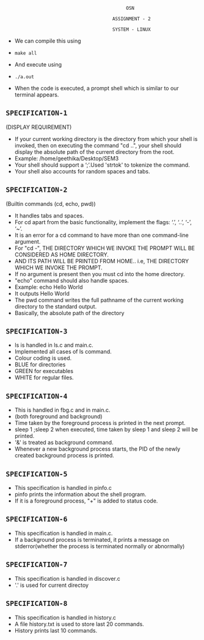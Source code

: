                                                 OSN 

                                           ASSIGNMENT - 2

                                           SYSTEM - LINUX


* We can compile this using 

* ``
make all
``

* And execute using

* ``
./a.out
``

* When the code is executed, a prompt shell which is similar to our terminal appears.

## ```SPECIFICATION-1``` ##

(DISPLAY REQUIREMENT)

* If your current working directory is the directory from which your shell is invoked, then on executing the command "cd ..",
  your shell should display the absolute path of the current directory from the root.
* Example: /home/geethika/Desktop/SEM3
* Your shell should support a ‘;’.Used 'strtok' to tokenize the command.
* Your shell also accounts for random spaces and tabs.

## ```SPECIFICATION-2``` ##

(Builtin commands    (cd, echo, pwd))

* It handles tabs and spaces.
* For cd apart from the basic functionality, implement the flags: ‘.’, ‘..’, ‘-’, ‘~’.
* It is an error for a cd command to have more than one command-line argument.
* For "cd -", THE DIRECTORY WHICH WE INVOKE THE PROMPT WILL BE CONSIDERED AS HOME DIRECTORY.
* AND ITS PATH WILL BE PRINTED FROM HOME.. i.e, THE DIRECTORY WHICH WE INVOKE THE PROMPT.
* If no argument is present then you must cd into the home directory.
* "echo" command should also handle spaces.
* Example: echo Hello       World 
* It outputs Hello World
* The pwd command writes the full pathname of the current working directory to the standard output. 
* Basically, the absolute path of the directory


## ```SPECIFICATION-3``` ##

- ls is handled in ls.c and main.c.
- Implemented all cases of ls command.
- Colour coding is used.
- BLUE for directories
- GREEN for executables
- WHITE for regular files.


## ```SPECIFICATION-4``` ##

- This is handled in fbg.c and in main.c.
- (both foreground and background)
- Time taken by the foreground process is printed in the next prompt.
- sleep 1 ;sleep 2 when executed, time taken by sleep 1 and sleep 2 will be printed.
- '&' is treated as background command.
- Whenever a new background process starts, the PID of the newly created background process is printed.



## ```SPECIFICATION-5``` ##

- This specification is handled in pinfo.c
- pinfo prints the information about the shell program.
- If it is a foreground process,  "+" is added to status code.

## ```SPECIFICATION-6``` ##

- This specification is handled in main.c.
- If a background process is terminated, it prints a message on stderror(whether the process is terminated normally or abnormally)

## ```SPECIFICATION-7``` ##

- This specification is handled in discover.c
- '.' is used for current directoy

## ```SPECIFICATION-8``` ##

- This specification is handled in history.c
- A file history.txt is used to store last 20 commands.
- History prints last 10 commands.

